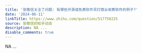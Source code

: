 ```yaml
---
title: '张敬信关注了问题: 有哪些开源或免费软件吊打商业收费软件的例子?'
date: '2024-06-11'
linkTitle: https://www.zhihu.com/question/517750225
source: 张敬信的知乎动态
description: NA ...
disable_comments: true
---
```

NA ...